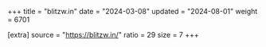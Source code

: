 +++
title = "blitzw.in"
date = "2024-03-08"
updated = "2024-08-01"
weight = 6701

[extra]
source = "https://blitzw.in/"
ratio = 29
size = 7
+++
